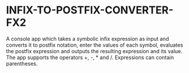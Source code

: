 # INFIX-TO-POSTFIX-CONVERTER-FX2
A console app  which takes a symbolic infix expression as input
and converts it to postfix notation, enter the values of each symbol, evaluates the postfix
expression and outputs the resulting expression and its value. The app supports the operators
+, -, * and /. Expressions can contain parentheses.
